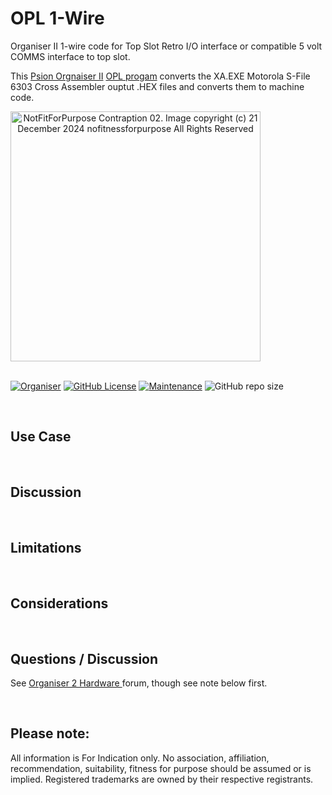 # OPL 1-Wire
Organiser II 1-wire code for Top Slot Retro I/O interface or compatible 5 volt COMMS interface to top slot.

This <a href="https://en.wikipedia.org/wiki/Psion_Organiser">Psion Orgnaiser II</a> <a href="https://en.wikipedia.org/wiki/Open_Programming_Language">OPL progam</a> converts the XA.EXE Motorola S-File 6303 Cross Assembler ouptut .HEX files and converts them to machine code.

<div align="center">
  <div style="display: flex; align-items: flex-start;">
  <img src="https://github.com/nofitnessforpurpose/OPL-1-Wire/blob/main/images/TSRIO-1W-01?raw=true" width="400px" alt="NotFitForPurpose Contraption 02. Image copyright (c) 21 December 2024 nofitnessforpurpose All Rights Reserved">
  </div>
</div>
<BR>

[![Organiser](https://img.shields.io/badge/gadget-Organiser_II-blueviolet.svg?%3D&style=flat-square)](https://en.wikipedia.org/wiki/Psion_Organiser)
[![GitHub License](https://img.shields.io/github/license/nofitnessforpurpose/OPL-1-Wire?style=flat-square)](https://github.com/nofitnessforpurpose/OPL-1-Wire/blob/main/LICENSE)
[![Maintenance](https://img.shields.io/badge/maintained%3F-yes-green.svg?style=flat-square)](https://github.com/nofitnessforpurpose/TopSlotCase/graphs/commit-activity)
![GitHub repo size](https://img.shields.io/github/repo-size/nofitnessforpurpose/OPL-1-Wire?style=flat-square)

<br>  

## Use Case

<BR>

## Discussion  

<BR>

## Limitations  

<BR>

## Considerations

<BR>

## Questions / Discussion
See <a target="_blank" rel="noopener noreferrer" href="https://www.organiser2.com/"> Organiser 2 Hardware </a> forum, though see note below first.


<BR>

## Please note:  
All information is For Indication only.
No association, affiliation, recommendation, suitability, fitness for purpose should be assumed or is implied.
Registered trademarks are owned by their respective registrants.
